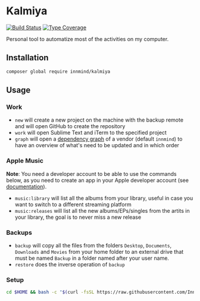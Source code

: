 # Kalmiya

[![Build Status](https://github.com/Innmind/Kalmiya/workflows/CI/badge.svg)](https://github.com/Innmind/Kalmiya/actions?query=workflow%3ACI)
[![Type Coverage](https://shepherd.dev/github/Innmind/Kalmiya/coverage.svg)](https://shepherd.dev/github/Innmind/Kalmiya)

Personal tool to automatize most of the activities on my computer.

## Installation

```sh
composer global require innmind/kalmiya
```

## Usage

### Work

- `new` will create a new project on the machine with the backup remote and will open GitHub to create the repository
- `work` will open Sublime Text and iTerm to the specified project
- `graph` will open a [dependency graph](https://github.com/innmind/dependencygraph#examples) of a vendor (default `innmind`) to have an overview of what's need to be updated and in which order

### Apple Music

**Note**: You need a developer account to be able to use the commands below, as you need to create an app in your Apple developer account (see [documentation](https://help.apple.com/developer-account/#/devce5522674)).

- `music:library` will list all the albums from your library, useful in case you want to switch to a different streaming platform
- `music:releases` will list all the new albums/EPs/singles from the artits in your library, the goal is to never miss a new release

### Backups

- `backup` will copy all the files from the folders `Desktop`, `Documents`, `Downloads` and `Movies` from your home folder to an external drive that must be named `Backup` in a folder named after your user name.
- `restore` does the inverse operation of `backup`

### Setup

```sh
cd $HOME && bash -c "$(curl -fsSL https://raw.githubusercontent.com/Innmind/Kalmiya/master/setup.sh)"
```
